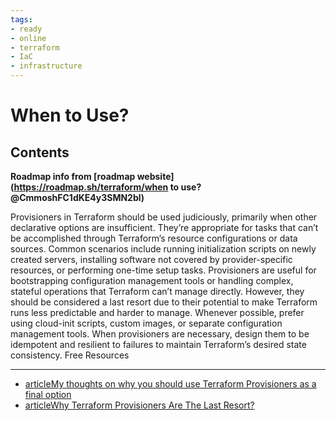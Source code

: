 ```yaml
---
tags:
- ready
- online
- terraform
- IaC
- infrastructure
---
```


# When to Use?

## Contents

__Roadmap info from [roadmap website](<https://roadmap.sh/terraform/when> to use?@CmmoshFC1dKE4y3SMN2bl)__

Provisioners in Terraform should be used judiciously, primarily when other declarative options are insufficient. They’re appropriate for tasks that can’t be accomplished through Terraform’s resource configurations or data sources. Common scenarios include running initialization scripts on newly created servers, installing software not covered by provider-specific resources, or performing one-time setup tasks. Provisioners are useful for bootstrapping configuration management tools or handling complex, stateful operations that Terraform can’t manage directly. However, they should be considered a last resort due to their potential to make Terraform runs less predictable and harder to manage. Whenever possible, prefer using cloud-init scripts, custom images, or separate configuration management tools. When provisioners are necessary, design them to be idempotent and resilient to failures to maintain Terraform’s desired state consistency.
Free Resources

---

- [articleMy thoughts on why you should use Terraform Provisioners as a final option](https://thomasthornton.cloud/2023/05/11/my-thoughts-on-why-you-should-use-terraform-provisioners-as-a-final-option/)
- [articleWhy Terraform Provisioners Are The Last Resort?](https://k21academy.com/terraform-iac/terraform-provisioners/)
